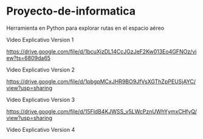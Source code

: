 # Proyecto-de-informatica
Herramienta en Python para explorar rutas en el espacio aéreo

Video Explicativo Version 1

https://drive.google.com/file/d/1bcuXjzDL14CcJGzJeF2Kw013Eo4GFNOz/view?ts=6809da65

Video Explicativo Version 2

https://drive.google.com/file/d/1pbgpMCxJHR9BO9JfVsXGThZpPEUSjAYC/view?usp=sharing

Video Explicativo Version 3

https://drive.google.com/file/d/15FldB4KJWSS_v5LWcPznUWhYymxCHfyQ/view?usp=sharing

Video Explicativo Version 4

